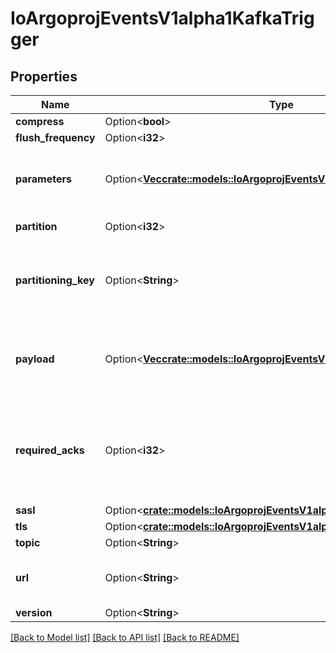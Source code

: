 # IoArgoprojEventsV1alpha1KafkaTrigger

## Properties

Name | Type | Description | Notes
------------ | ------------- | ------------- | -------------
**compress** | Option<**bool**> |  | [optional]
**flush_frequency** | Option<**i32**> |  | [optional]
**parameters** | Option<[**Vec<crate::models::IoArgoprojEventsV1alpha1TriggerParameter>**](io.argoproj.events.v1alpha1.TriggerParameter.md)> | Parameters is the list of parameters that is applied to resolved Kafka trigger object. | [optional]
**partition** | Option<**i32**> | Partition to write data to. | [optional]
**partitioning_key** | Option<**String**> | The partitioning key for the messages put on the Kafka topic. Defaults to broker url. +optional. | [optional]
**payload** | Option<[**Vec<crate::models::IoArgoprojEventsV1alpha1TriggerParameter>**](io.argoproj.events.v1alpha1.TriggerParameter.md)> | Payload is the list of key-value extracted from an event payload to construct the request payload. | [optional]
**required_acks** | Option<**i32**> | RequiredAcks used in producer to tell the broker how many replica acknowledgements Defaults to 1 (Only wait for the leader to ack). +optional. | [optional]
**sasl** | Option<[**crate::models::IoArgoprojEventsV1alpha1SaslConfig**](io.argoproj.events.v1alpha1.SASLConfig.md)> |  | [optional]
**tls** | Option<[**crate::models::IoArgoprojEventsV1alpha1TlsConfig**](io.argoproj.events.v1alpha1.TLSConfig.md)> |  | [optional]
**topic** | Option<**String**> |  | [optional]
**url** | Option<**String**> | URL of the Kafka broker, multiple URLs separated by comma. | [optional]
**version** | Option<**String**> |  | [optional]

[[Back to Model list]](../README.md#documentation-for-models) [[Back to API list]](../README.md#documentation-for-api-endpoints) [[Back to README]](../README.md)


